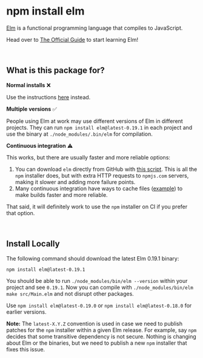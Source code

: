 # npm install elm

[Elm](https://elm-lang.org) is a functional programming language that compiles to JavaScript.

Head over to [The Official Guide](https://guide.elm-lang.org/) to start learning Elm!


<br/>

## What is this package for?

**Normal installs** ❌

Use the instructions [here](https://guide.elm-lang.org/install/elm.html) instead.

**Multiple versions** ✅

People using Elm at work may use different versions of Elm in different projects. They can run `npm install elm@latest-0.19.1` in each project and use the binary at `./node_modules/.bin/elm` for compilation.

**Continuous integration** ⚠️

This works, but there are usually faster and more reliable options:

1. You can download `elm` directly from GitHub with [this script](https://github.com/elm/compiler/blob/master/installers/linux/README.md). This is all the `npm` installer does, but with extra HTTP requests to `npmjs.com` servers, making it slower and adding more failure points.
2. Many continuous integration have ways to cache files ([example](https://docs.travis-ci.com/user/caching/)) to make builds faster and more reliable.

That said, it will definitely work to use the `npm` installer on CI if you prefer that option.


<br/>

## Install Locally

The following command should download the latest Elm 0.19.1 binary:

```
npm install elm@latest-0.19.1
```

You should be able to run `./node_modules/bin/elm --version` within your project and see `0.19.1`. Now you can compile with `./node_modules/bin/elm make src/Main.elm` and not disrupt other packages.

Use `npm install elm@latest-0.19.0` or `npm install elm@latest-0.18.0` for earlier versions.

**Note:** The `latest-X.Y.Z` convention is used in case we need to publish patches for the `npm` installer within a given Elm release. For example, say `npm` decides that some transitive dependency is not secure. Nothing is changing about Elm or the binaries, but we need to publish a new `npm` installer that fixes this issue.

